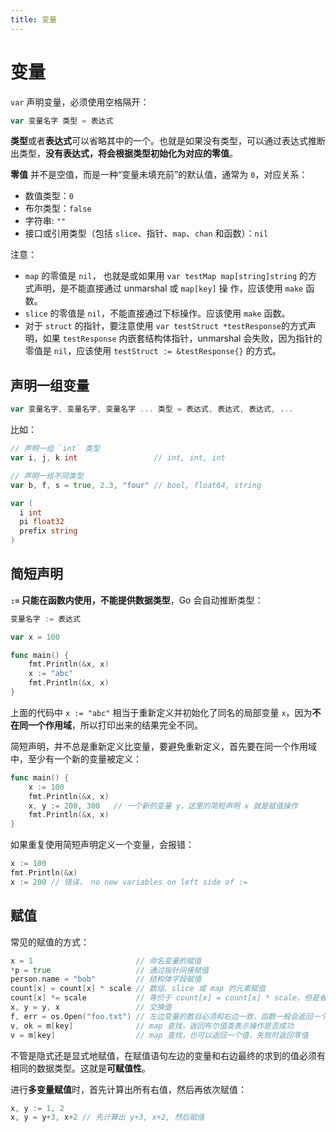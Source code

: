 ```yaml
---
title: 变量
---
```

# 变量
`var` 声明变量，必须使用空格隔开：
```go
var 变量名字 类型 = 表达式
```
**类型**或者**表达式**可以省略其中的一个。也就是如果没有类型，可以通过表达式推断出类型，**没有表达式，将会根据类型初始化为对应的零值**。

**零值** 并不是空值，而是一种“变量未填充前”的默认值，通常为 `0`，对应关系：
- 数值类型：`0`
- 布尔类型：`false`
- 字符串: `""`
- 接口或引用类型（包括 `slice`、指针、`map`、`chan` 和函数）：`nil`

注意：
- `map` 的零值是 `nil`， 也就是或如果用 `var testMap map[string]string` 的方式声明，是不能直接通过 unmarshal 或 `map[key]` 操
作，应该使用 `make` 函数。
- `slice` 的零值是 `nil`，不能直接通过下标操作。应该使用 `make` 函数。
- 对于 `struct` 的指针，要注意使用 `var testStruct *testResponse`的方式声明，如果 `testResponse` 内嵌套结构体指针，unmarshal 
会失败，因为指针的零值是 `nil`，应该使用 `testStruct := &testResponse{}` 的方式。

## 声明一组变量
```go
var 变量名字, 变量名字, 变量名字 ... 类型 = 表达式, 表达式, 表达式, ...
```
比如：
```go
// 声明一组 `int` 类型
var i, j, k int                 // int, int, int

// 声明一组不同类型
var b, f, s = true, 2.3, "four" // bool, float64, string

var (
  i int
  pi float32
  prefix string
)
```

## 简短声明
**`:=` 只能在函数内使用，不能提供数据类型**，Go 会自动推断类型：
```go
变量名字 := 表达式
```

```go
var x = 100

func main() {
	fmt.Println(&x, x)
	x := "abc"
	fmt.Println(&x, x)
}
```
上面的代码中 `x := "abc"` 相当于重新定义并初始化了同名的局部变量 `x`，因为**不在同一个作用域**，所以打印出来的结果完全不同。

简短声明，并不总是重新定义比变量，要避免重新定义，首先要在同一个作用域中，至少有一个新的变量被定义：
```go
func main() {
	x := 100
	fmt.Println(&x, x)
	x, y := 200, 300   // 一个新的变量 y，这里的简短声明 x 就是赋值操作
	fmt.Println(&x, x)
}
```

如果重复使用简短声明定义一个变量，会报错：
```go
x := 100
fmt.Println(&x)
x := 200 // 错误， no new variables on left side of :=
```

## 赋值
常见的赋值的方式：
```go
x = 1                       // 命名变量的赋值
*p = true                   // 通过指针间接赋值
person.name = "bob"         // 结构体字段赋值
count[x] = count[x] * scale // 数组、slice 或 map 的元素赋值
count[x] *= scale           // 等价于 count[x] = count[x] * scale，但是省去了对变量表达式的重复计算
x, y = y, x                 // 交换值
f, err = os.Open("foo.txt") // 左边变量的数目必须和右边一致，函数一般会返回一个 error 类型
v, ok = m[key]              // map 查找，返回布尔值类表示操作是否成功
v = m[key]                  // map 查找，也可以返回一个值，失败时返回零值
```

不管是隐式还是显式地赋值，在赋值语句左边的变量和右边最终的求到的值必须有相同的数据类型。这就是**可赋值性**。

进行**多变量赋值**时，首先计算出所有右值，然后再依次赋值：
```go
x, y := 1, 2
x, y = y+3, x+2 // 先计算出 y+3, x+2, 然后赋值
```